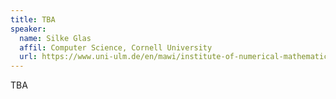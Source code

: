 ```yaml
---
title: TBA
speaker:
  name: Silke Glas
  affil: Computer Science, Cornell University
  url: https://www.uni-ulm.de/en/mawi/institute-of-numerical-mathematics/institut/mitarbeiter/dr-silke-glas/
---
```


TBA
